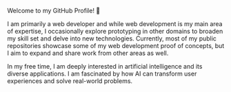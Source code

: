 Welcome to my GitHub Profile! 👋

I am primarily a web developer and while web development is my main area of expertise, I occasionally explore prototyping in other domains to broaden my skill set and delve into new technologies. Currently, most of my public repositories showcase some of my web development proof of concepts, but I aim to expand and share work from other areas as well.

In my free time, I am deeply interested in artificial intelligence and its diverse applications. I am fascinated by how AI can transform user experiences and solve real-world problems.
